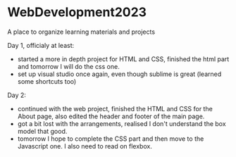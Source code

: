 # WebDevelopment2023
A place to organize learning materials and projects

Day 1, officialy at least: 
- started a more in depth project for HTML and CSS, finished the html part and tomorrow I will do the css one. 
- set up visual studio once again, even though sublime is great (learned some shortcuts too)

Day 2:
- continued with the web project, finished the HTML and CSS for the About page, also edited the header and footer of the main page. 
- got a bit lost with the arrangements, realised I don't understand the box model that good.
- tomorrow I hope to complete the CSS part and then move to the Javascript one. I also need to read on flexbox. 
